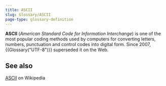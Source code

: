 ```yaml
---
title: ASCII
slug: Glossary/ASCII
page-type: glossary-definition
---
```


**ASCII** (_American Standard Code for Information Interchange_) is one of the most popular coding methods used by computers for converting letters, numbers, punctuation and control codes into digital form. Since 2007, {{Glossary("UTF-8")}} superseded it on the Web.

## See also

[ASCII](https://en.wikipedia.org/wiki/ASCII) on Wikipedia
